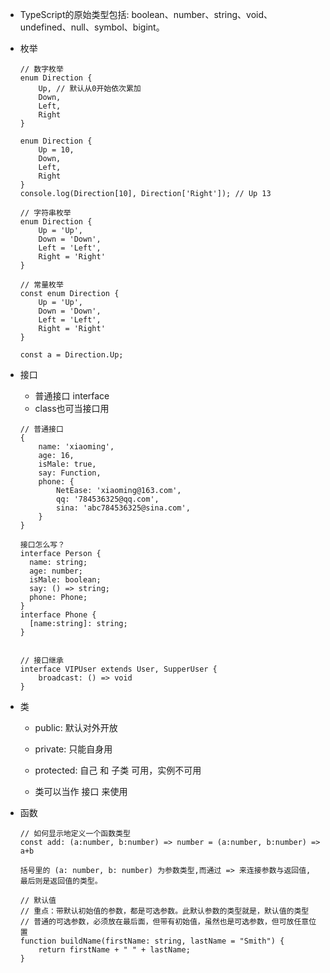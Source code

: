 

- TypeScript的原始类型包括: boolean、number、string、void、undefined、null、symbol、bigint。

- 枚举

    ```JS
    // 数字枚举
    enum Direction {
        Up, // 默认从0开始依次累加
        Down,
        Left,
        Right
    }
    
    enum Direction {
        Up = 10,
        Down,
        Left,
        Right
    }
    console.log(Direction[10], Direction['Right']); // Up 13
    
    // 字符串枚举
    enum Direction {
        Up = 'Up',
        Down = 'Down',
        Left = 'Left',
        Right = 'Right'
    }
    
    // 常量枚举
    const enum Direction {
        Up = 'Up',
        Down = 'Down',
        Left = 'Left',
        Right = 'Right'
    }
    
    const a = Direction.Up;
    ```

- 接口

    - 普通接口 interface
    - class也可当接口用

    ```JS
    // 普通接口
    {
        name: 'xiaoming',
        age: 16,
        isMale: true,
        say: Function,
        phone: {
            NetEase: 'xiaoming@163.com',
            qq: '784536325@qq.com',
            sina: 'abc784536325@sina.com',
        }
    }
      
    接口怎么写？
    interface Person {
      name: string;
      age: number;
      isMale: boolean;
      say: () => string;
      phone: Phone;
    }
    interface Phone {
      [name:string]: string;
    }
      
      
    // 接口继承
    interface VIPUser extends User, SupperUser {
        broadcast: () => void
    }
    ```

- 类

    - public: 默认对外开放

    - private: 只能自身用
    - protected: 自己 和 子类 可用，实例不可用
    - 类可以当作 接口 来使用

- 函数

    ```JS
    // 如何显示地定义一个函数类型
    const add: (a:number, b:number) => number = (a:number, b:number) => a+b
    
    括号里的 (a: number, b: number) 为参数类型,而通过 => 来连接参数与返回值, 最后则是返回值的类型。
    
    // 默认值
    // 重点：带默认初始值的参数，都是可选参数。此默认参数的类型就是，默认值的类型
    // 普通的可选参数，必须放在最后面，但带有初始值，虽然也是可选参数，但可放任意位置
    function buildName(firstName: string, lastName = "Smith") {
        return firstName + " " + lastName;
    }
    ```

    

